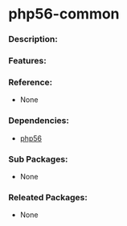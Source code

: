 # php56-common

### Description:

### Features:

### Reference:
* None

### Dependencies:
* [php56](pkg-addon-php56.md)

### Sub Packages:
* None

### Releated Packages:
* None
